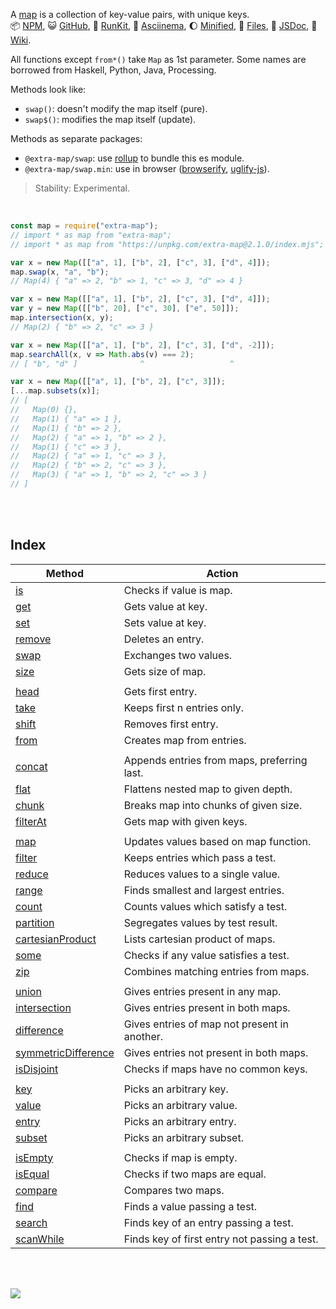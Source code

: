 A [map] is a collection of key-value pairs, with unique keys.<br>
:package: [NPM](https://www.npmjs.com/package/extra-map),
:smiley_cat: [GitHub](https://github.com/orgs/nodef/packages?repo_name=extra-map),
:running: [RunKit](https://npm.runkit.com/extra-map),
:vhs: [Asciinema](https://asciinema.org/a/341106),
:moon: [Minified](https://www.npmjs.com/package/extra-map.min),
:scroll: [Files](https://unpkg.com/extra-map/),
:newspaper: [JSDoc](https://nodef.github.io/extra-map/),
:blue_book: [Wiki](https://github.com/nodef/extra-map/wiki/).

All functions except `from*()` take `Map` as 1st parameter. Some names
are borrowed from Haskell, Python, Java, Processing.

Methods look like:
- `swap()`: doesn't modify the map itself (pure).
- `swap$()`: modifies the map itself (update).

Methods as separate packages:
- `@extra-map/swap`: use [rollup] to bundle this es module.
- `@extra-map/swap.min`: use in browser ([browserify], [uglify-js]).

> Stability: Experimental.

<br>

```javascript
const map = require("extra-map");
// import * as map from "extra-map";
// import * as map from "https://unpkg.com/extra-map@2.1.0/index.mjs"; (deno)

var x = new Map([["a", 1], ["b", 2], ["c", 3], ["d", 4]]);
map.swap(x, "a", "b");
// Map(4) { "a" => 2, "b" => 1, "c" => 3, "d" => 4 }

var x = new Map([["a", 1], ["b", 2], ["c", 3], ["d", 4]]);
var y = new Map([["b", 20], ["c", 30], ["e", 50]]);
map.intersection(x, y);
// Map(2) { "b" => 2, "c" => 3 }

var x = new Map([["a", 1], ["b", 2], ["c", 3], ["d", -2]]);
map.searchAll(x, v => Math.abs(v) === 2);
// [ "b", "d" ]              ^                   ^

var x = new Map([["a", 1], ["b", 2], ["c", 3]]);
[...map.subsets(x)];
// [
//   Map(0) {},
//   Map(1) { "a" => 1 },
//   Map(1) { "b" => 2 },
//   Map(2) { "a" => 1, "b" => 2 },
//   Map(1) { "c" => 3 },
//   Map(2) { "a" => 1, "c" => 3 },
//   Map(2) { "b" => 2, "c" => 3 },
//   Map(3) { "a" => 1, "b" => 2, "c" => 3 }
// ]
```

<br>
<br>


## Index

| Method                | Action                                       |
| --------------------- | -------------------------------------------- |
| [is]                  | Checks if value is map.                      |
| [get]                 | Gets value at key.                           |
| [set]                 | Sets value at key.                           |
| [remove]              | Deletes an entry.                            |
| [swap]                | Exchanges two values.                        |
| [size]                | Gets size of map.                            |
|                       |
| [head]                | Gets first entry.                            |
| [take]                | Keeps first n entries only.                  |
| [shift]               | Removes first entry.                         |
| [from]                | Creates map from entries.                    |
|                       |
| [concat]              | Appends entries from maps, preferring last.  |
| [flat]                | Flattens nested map to given depth.          |
| [chunk]               | Breaks map into chunks of given size.        |
| [filterAt]            | Gets map with given keys.                    |
|                       |
| [map]                 | Updates values based on map function.        |
| [filter]              | Keeps entries which pass a test.             |
| [reduce]              | Reduces values to a single value.            |
| [range]               | Finds smallest and largest entries.          |
| [count]               | Counts values which satisfy a test.          |
| [partition]           | Segregates values by test result.            |
| [cartesianProduct]    | Lists cartesian product of maps.             |
| [some]                | Checks if any value satisfies a test.        |
| [zip]                 | Combines matching entries from maps.         |
|                       |
| [union]               | Gives entries present in any map.            |
| [intersection]        | Gives entries present in both maps.          |
| [difference]          | Gives entries of map not present in another. |
| [symmetricDifference] | Gives entries not present in both maps.      |
| [isDisjoint]          | Checks if maps have no common keys.          |
|                       |
| [key]                 | Picks an arbitrary key.                      |
| [value]               | Picks an arbitrary value.                    |
| [entry]               | Picks an arbitrary entry.                    |
| [subset]              | Picks an arbitrary subset.                   |
|                       |
| [isEmpty]             | Checks if map is empty.                      |
| [isEqual]             | Checks if two maps are equal.                |
| [compare]             | Compares two maps.                           |
| [find]                | Finds a value passing a test.                |
| [search]              | Finds key of an entry passing a test.        |
| [scanWhile]           | Finds key of first entry not passing a test. |

<br>
<br>

[![](https://img.youtube.com/vi/dMxIjGjMJz0/maxresdefault.jpg)](https://www.youtube.com/watch?v=dMxIjGjMJz0)

[map]: https://developer.mozilla.org/en-US/docs/Web/JavaScript/Reference/Global_Objects/Map
[browserify]: https://www.npmjs.com/package/browserify
[rollup]: https://www.npmjs.com/package/rollup
[uglify-js]: https://www.npmjs.com/package/uglify-js
[is]: https://github.com/nodef/extra-map/wiki/is
[get]: https://github.com/nodef/extra-map/wiki/get
[set]: https://github.com/nodef/extra-map/wiki/set
[remove]: https://github.com/nodef/extra-map/wiki/remove
[swap]: https://github.com/nodef/extra-map/wiki/swap
[size]: https://github.com/nodef/extra-map/wiki/size
[head]: https://github.com/nodef/extra-map/wiki/head
[take]: https://github.com/nodef/extra-map/wiki/take
[shift]: https://github.com/nodef/extra-map/wiki/shift
[concat]: https://github.com/nodef/extra-map/wiki/concat
[flat]: https://github.com/nodef/extra-map/wiki/flat
[chunk]: https://github.com/nodef/extra-map/wiki/chunk
[filterAt]: https://github.com/nodef/extra-map/wiki/filterAt
[filter]: https://github.com/nodef/extra-map/wiki/filter
[reduce]: https://github.com/nodef/extra-map/wiki/reduce
[range]: https://github.com/nodef/extra-map/wiki/range
[count]: https://github.com/nodef/extra-map/wiki/count
[partition]: https://github.com/nodef/extra-map/wiki/partition
[cartesianProduct]: https://github.com/nodef/extra-map/wiki/cartesianProduct
[some]: https://github.com/nodef/extra-map/wiki/some
[zip]: https://github.com/nodef/extra-map/wiki/zip
[union]: https://github.com/nodef/extra-map/wiki/union
[intersection]: https://github.com/nodef/extra-map/wiki/intersection
[difference]: https://github.com/nodef/extra-map/wiki/difference
[symmetricDifference]: https://github.com/nodef/extra-map/wiki/symmetricDifference
[isDisjoint]: https://github.com/nodef/extra-map/wiki/isDisjoint
[key]: https://github.com/nodef/extra-map/wiki/key
[value]: https://github.com/nodef/extra-map/wiki/value
[entry]: https://github.com/nodef/extra-map/wiki/entry
[isEmpty]: https://github.com/nodef/extra-map/wiki/isEmpty
[isEqual]: https://github.com/nodef/extra-map/wiki/isEqual
[compare]: https://github.com/nodef/extra-map/wiki/compare
[find]: https://github.com/nodef/extra-map/wiki/find
[search]: https://github.com/nodef/extra-map/wiki/search
[scanWhile]: https://github.com/nodef/extra-map/wiki/scanWhile
[subset]: https://github.com/nodef/extra-map/wiki/subset
[from]: https://github.com/nodef/extra-map/wiki/from
